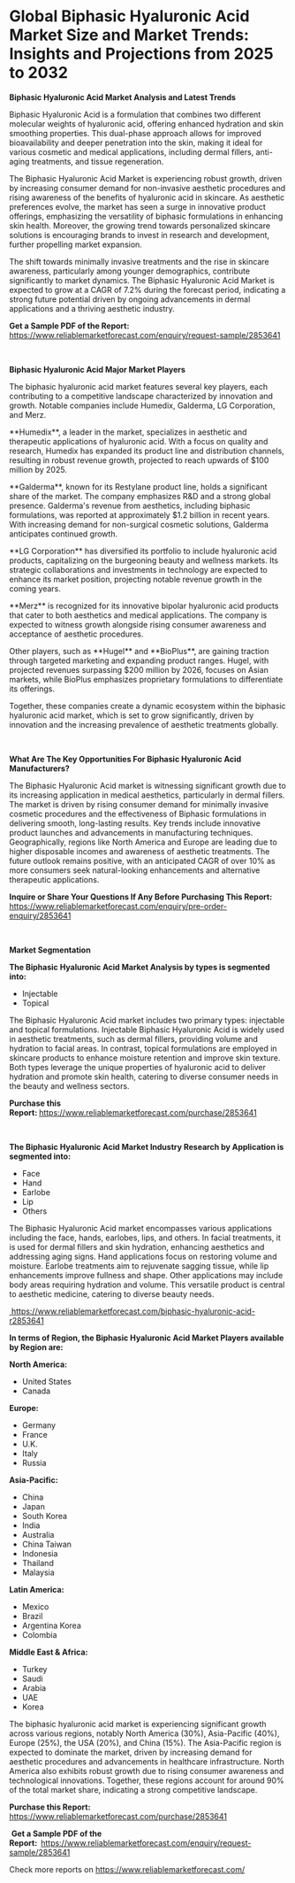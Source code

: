 <p><h1>Global Biphasic Hyaluronic Acid Market Size and Market Trends: Insights and Projections from 2025 to 2032</h1></p><p><strong>Biphasic Hyaluronic Acid Market Analysis and Latest Trends</strong></p>
<p><p>Biphasic Hyaluronic Acid is a formulation that combines two different molecular weights of hyaluronic acid, offering enhanced hydration and skin smoothing properties. This dual-phase approach allows for improved bioavailability and deeper penetration into the skin, making it ideal for various cosmetic and medical applications, including dermal fillers, anti-aging treatments, and tissue regeneration.</p><p>The Biphasic Hyaluronic Acid Market is experiencing robust growth, driven by increasing consumer demand for non-invasive aesthetic procedures and rising awareness of the benefits of hyaluronic acid in skincare. As aesthetic preferences evolve, the market has seen a surge in innovative product offerings, emphasizing the versatility of biphasic formulations in enhancing skin health. Moreover, the growing trend towards personalized skincare solutions is encouraging brands to invest in research and development, further propelling market expansion.</p><p>The shift towards minimally invasive treatments and the rise in skincare awareness, particularly among younger demographics, contribute significantly to market dynamics. The Biphasic Hyaluronic Acid Market is expected to grow at a CAGR of 7.2% during the forecast period, indicating a strong future potential driven by ongoing advancements in dermal applications and a thriving aesthetic industry.</p></p>
<p><strong>Get a Sample PDF of the Report:&nbsp;</strong> <a href="https://www.reliablemarketforecast.com/enquiry/request-sample/2853641?utm_campaign=3357&utm_medium=2&utm_source=Github&utm_content=ia&utm_term=12032025&utm_id=biphasic-hyaluronic-acid">https://www.reliablemarketforecast.com/enquiry/request-sample/2853641</a></p>
<p>&nbsp;</p>
<p><strong>Biphasic Hyaluronic Acid Major Market Players</strong></p>
<p><p>The biphasic hyaluronic acid market features several key players, each contributing to a competitive landscape characterized by innovation and growth. Notable companies include Humedix, Galderma, LG Corporation, and Merz.</p><p>**Humedix**, a leader in the market, specializes in aesthetic and therapeutic applications of hyaluronic acid. With a focus on quality and research, Humedix has expanded its product line and distribution channels, resulting in robust revenue growth, projected to reach upwards of $100 million by 2025.</p><p>**Galderma**, known for its Restylane product line, holds a significant share of the market. The company emphasizes R&D and a strong global presence. Galderma's revenue from aesthetics, including biphasic formulations, was reported at approximately $1.2 billion in recent years. With increasing demand for non-surgical cosmetic solutions, Galderma anticipates continued growth.</p><p>**LG Corporation** has diversified its portfolio to include hyaluronic acid products, capitalizing on the burgeoning beauty and wellness markets. Its strategic collaborations and investments in technology are expected to enhance its market position, projecting notable revenue growth in the coming years.</p><p>**Merz** is recognized for its innovative bipolar hyaluronic acid products that cater to both aesthetics and medical applications. The company is expected to witness growth alongside rising consumer awareness and acceptance of aesthetic procedures.</p><p>Other players, such as **Hugel** and **BioPlus**, are gaining traction through targeted marketing and expanding product ranges. Hugel, with projected revenues surpassing $200 million by 2026, focuses on Asian markets, while BioPlus emphasizes proprietary formulations to differentiate its offerings.</p><p>Together, these companies create a dynamic ecosystem within the biphasic hyaluronic acid market, which is set to grow significantly, driven by innovation and the increasing prevalence of aesthetic treatments globally.</p></p>
<p>&nbsp;</p>
<p><strong>What Are The Key Opportunities For Biphasic Hyaluronic Acid Manufacturers?</strong></p>
<p><p>The Biphasic Hyaluronic Acid market is witnessing significant growth due to its increasing application in medical aesthetics, particularly in dermal fillers. The market is driven by rising consumer demand for minimally invasive cosmetic procedures and the effectiveness of Biphasic formulations in delivering smooth, long-lasting results. Key trends include innovative product launches and advancements in manufacturing techniques. Geographically, regions like North America and Europe are leading due to higher disposable incomes and awareness of aesthetic treatments. The future outlook remains positive, with an anticipated CAGR of over 10% as more consumers seek natural-looking enhancements and alternative therapeutic applications.</p></p>
<p><strong>Inquire or Share Your Questions If Any Before Purchasing This Report:</strong> <a href="https://www.reliablemarketforecast.com/enquiry/pre-order-enquiry/2853641?utm_campaign=3357&utm_medium=2&utm_source=Github&utm_content=ia&utm_term=12032025&utm_id=biphasic-hyaluronic-acid">https://www.reliablemarketforecast.com/enquiry/pre-order-enquiry/2853641</a></p>
<p>&nbsp;</p>
<p><strong>Market Segmentation</strong></p>
<p><strong>The Biphasic Hyaluronic Acid Market Analysis by types is segmented into:</strong></p>
<p><ul><li>Injectable</li><li>Topical</li></ul></p>
<p><p>The Biphasic Hyaluronic Acid market includes two primary types: injectable and topical formulations. Injectable Biphasic Hyaluronic Acid is widely used in aesthetic treatments, such as dermal fillers, providing volume and hydration to facial areas. In contrast, topical formulations are employed in skincare products to enhance moisture retention and improve skin texture. Both types leverage the unique properties of hyaluronic acid to deliver hydration and promote skin health, catering to diverse consumer needs in the beauty and wellness sectors.</p></p>
<p><strong>Purchase this Report:&nbsp;</strong><a href="https://www.reliablemarketforecast.com/purchase/2853641?utm_campaign=3357&utm_medium=2&utm_source=Github&utm_content=ia&utm_term=12032025&utm_id=biphasic-hyaluronic-acid">https://www.reliablemarketforecast.com/purchase/2853641</a></p>
<p>&nbsp;</p>
<p><strong>The Biphasic Hyaluronic Acid Market Industry Research by Application is segmented into:</strong></p>
<p><ul><li>Face</li><li>Hand</li><li>Earlobe</li><li>Lip</li><li>Others</li></ul></p>
<p><p>The Biphasic Hyaluronic Acid market encompasses various applications including the face, hands, earlobes, lips, and others. In facial treatments, it is used for dermal fillers and skin hydration, enhancing aesthetics and addressing aging signs. Hand applications focus on restoring volume and moisture. Earlobe treatments aim to rejuvenate sagging tissue, while lip enhancements improve fullness and shape. Other applications may include body areas requiring hydration and volume. This versatile product is central to aesthetic medicine, catering to diverse beauty needs.</p></p>
<p><a href="https://www.reliablemarketforecast.com/biphasic-hyaluronic-acid-r2853641?utm_campaign=3357&utm_medium=2&utm_source=Github&utm_content=ia&utm_term=12032025&utm_id=biphasic-hyaluronic-acid">&nbsp;https://www.reliablemarketforecast.com/biphasic-hyaluronic-acid-r2853641</a></p>
<p><strong>In terms of Region, the Biphasic Hyaluronic Acid Market Players available by Region are:</strong></p>
<p>
    <p> <strong> North America: </strong>
        <ul>
            <li>United States</li>
            <li>Canada</li>
        </ul>
        </p> 
    <p> <strong> Europe: </strong>
        <ul>
            <li>Germany</li>
            <li>France</li>
            <li>U.K.</li>
            <li>Italy</li>
            <li>Russia</li>
        </ul>
        </p> 
    <p> <strong> Asia-Pacific: </strong>
        <ul>
            <li>China</li>
            <li>Japan</li>
            <li>South Korea</li>
            <li>India</li>
            <li>Australia</li>
            <li>China Taiwan</li>
            <li>Indonesia</li>
            <li>Thailand</li>
            <li>Malaysia</li>
        </ul>
        </p> 
    <p> <strong> Latin America: </strong>
        <ul>
            <li>Mexico</li>
            <li>Brazil</li>
            <li>Argentina Korea</li>
            <li>Colombia</li>
        </ul>
        </p> 
    <p> <strong> Middle East & Africa: </strong>
        <ul>
            <li>Turkey</li>
            <li>Saudi</li>
            <li>Arabia</li>
            <li>UAE</li>
            <li>Korea</li>
        </ul>
    </p>
    </p>
<p><p>The biphasic hyaluronic acid market is experiencing significant growth across various regions, notably North America (30%), Asia-Pacific (40%), Europe (25%), the USA (20%), and China (15%). The Asia-Pacific region is expected to dominate the market, driven by increasing demand for aesthetic procedures and advancements in healthcare infrastructure. North America also exhibits robust growth due to rising consumer awareness and technological innovations. Together, these regions account for around 90% of the total market share, indicating a strong competitive landscape.</p></p>
<p><strong>Purchase this Report: </strong><a href="https://www.reliablemarketforecast.com/purchase/2853641?utm_campaign=3357&utm_medium=2&utm_source=Github&utm_content=ia&utm_term=12032025&utm_id=biphasic-hyaluronic-acid">https://www.reliablemarketforecast.com/purchase/2853641</a></p>
<p>&nbsp;<strong>Get a Sample PDF of the Report:&nbsp;&nbsp;</strong><a href="https://www.reliablemarketforecast.com/enquiry/request-sample/2853641?utm_campaign=3357&utm_medium=2&utm_source=Github&utm_content=ia&utm_term=12032025&utm_id=biphasic-hyaluronic-acid">https://www.reliablemarketforecast.com/enquiry/request-sample/2853641</a></p>
<p><strong></strong></p>
<p>Check more reports on <a href="https://www.reliablemarketforecast.com/?utm_campaign=3357&utm_medium=2&utm_source=Github&utm_content=ia&utm_term=12032025&utm_id=biphasic-hyaluronic-acid">https://www.reliablemarketforecast.com/</a></p>